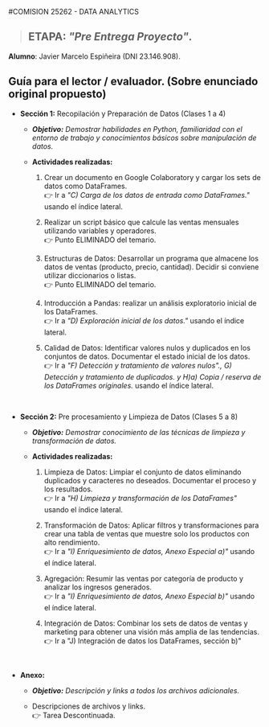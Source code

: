 #COMISION 25262 - DATA ANALYTICS

>  ## ETAPA:  *"Pre Entrega Proyecto"*.
   **Alumno**: Javier Marcelo Espiñeira (DNI 23.146.908).

## Guía para el lector / evaluador. (Sobre enunciado original propuesto)
*   **Sección 1:** Recopilación y Preparación de Datos (Clases 1 a 4)
    *   ***Objetivo:** Demostrar habilidades en Python, familiaridad con el entorno de trabajo y conocimientos básicos sobre manipulación de datos.*
    *   **Actividades realizadas:**

        1. Crear un documento en Google Colaboratory y cargar los sets de datos como DataFrames.<br>
        👉 Ir a *"C) Carga de los datos de entrada como DataFrames."* usando el índice lateral.

        2. Realizar un script básico que calcule las ventas mensuales utilizando variables y operadores.<br>
        👉 Punto ELIMINADO del temario.

        3. Estructuras de Datos: Desarrollar un programa que almacene los datos de ventas (producto, precio, cantidad). Decidir si conviene utilizar diccionarios o listas.<br>
        👉 Punto ELIMINADO del temario.

        4. Introducción a Pandas: realizar un análisis exploratorio inicial de los DataFrames.<br>
        👉 Ir a *"D) Exploración inicial de los datos."* usando el índice lateral.

        5. Calidad de Datos: Identificar valores nulos y duplicados en los conjuntos de datos. Documentar el estado inicial de los datos.<br>
        👉 Ir a *"F) Detección y tratamiento de valores nulos"., G) Detección y tratamiento de duplicados. y H)a) Copia / reserva de los DataFrames originales.* usando el índice lateral.
         <br>

*   **Sección 2:** Pre procesamiento y Limpieza de Datos (Clases 5 a 8)

    *   ***Objetivo:** Demostrar conocimiento de las técnicas de limpieza y transformación de datos.*

    *   **Actividades realizadas:**

        1. Limpieza de Datos: Limpiar el conjunto de datos eliminando duplicados y caracteres no deseados. Documentar el proceso y los resultados.<br>
        👉 Ir a *"H) Limpieza y transformación de los DataFrames"* usando el índice lateral.

        2. Transformación de Datos: Aplicar filtros y transformaciones para crear una tabla de ventas que muestre solo los productos con alto rendimiento.<br>
        👉 Ir a *"I) Enriquesimiento de datos, Anexo Especial a)"* usando el índice lateral.

        3. Agregación: Resumir las ventas por categoría de producto y analizar los ingresos generados.<br>
        👉 Ir a *"I) Enriquesimiento de datos, Anexo Especial b)"* usando el índice lateral.

        4. Integración de Datos: Combinar los sets de datos de ventas y marketing para obtener una visión más amplia de las tendencias.<br>
        👉 Ir a "J) Integración de datos los DataFrames, sección b)"
        <br>

*   **Anexo:**

    *   ***Objetivo:** Descripción y links a todos los archivos adicionales.*

    *    Descripciones de archivos y links.<br>
         👉 Tarea Descontinuada.
  <br>


